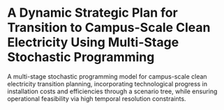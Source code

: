 # A Dynamic Strategic Plan for Transition to Campus-Scale Clean Electricity Using Multi-Stage Stochastic Programming

A multi-stage stochastic programming model for campus-scale clean electricity transition planning, incorporating technological progress in installation costs and efficiencies through a scenario tree, while ensuring operational feasibility via high temporal resolution constraints.